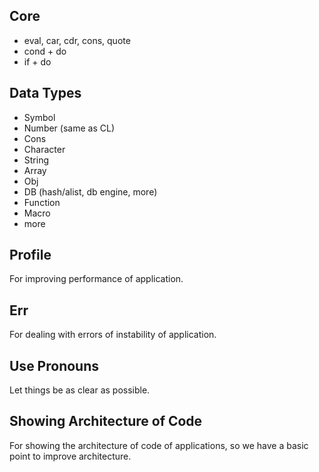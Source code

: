 ## Core
- eval, car, cdr, cons, quote
- cond + do
- if + do

## Data Types
- Symbol 
- Number (same as CL)
- Cons 
- Character 
- String 
- Array 
- Obj 
- DB (hash/alist, db engine, more)
- Function 
- Macro 
- more

## Profile
For improving performance of application.

## Err
For dealing with errors of instability of application.

## Use Pronouns
Let things be as clear as possible.

## Showing Architecture of Code
For showing the architecture of code of applications, so we have a basic point to improve architecture.

